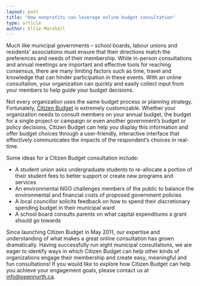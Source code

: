 ```yaml
---
layout: post
title: "How nonprofits can leverage online budget consultation"
type: article
author: Ellie Marshall
---
```

Much like municipal governments – school boards, labour unions and residents’ associations must ensure that their directions match the preferences and needs of their membership. While in-person consultations and annual meetings are important and effective tools for reaching consensus, there are many limiting factors such as time, travel and knowledge that can hinder participation in these events.  With an online consultation, your organization can quickly and easily collect input from your members to help guide your budget decisions.

Not every organization uses the same budget process or planning strategy. Fortunately, [Citizen Budget](http://www.citizenbudget.com) is extremely customizable. Whether your organization needs to consult members on your annual budget, the budget for a single project or campaign or even another government’s budget or policy decisions, Citizen Budget can help you display this information and offer budget choices through a user-friendly, interactive interface that effectively communicates the impacts of the respondent’s choices in real-time.

Some ideas for a Citizen Budget consultation include:

- A student union asks undergraduate students to re-allocate a portion of their student fees to better support or create new programs and services
- An environmental NGO challenges members of the public to balance the environmental and financial costs of proposed government policies
- A local councillor solicits feedback on how to spend their discretionary spending budget in their municipal ward
- A school board consults parents on what capital expenditures a grant should go towards

Since launching Citizen Budget in May 2011, our expertise and understanding of what makes a great online consultation has grown dramatically. Having successfully run eight municipal consultations, we are eager to identify ways in which Citizen Budget can help other kinds of organizations engage their membership and create easy, meaningful and fun consultations! If you would like to explore how Citizen Budget can help you achieve your engagement goals, please contact us at [info@opennorth.ca](mailto:info@opennorth.ca).